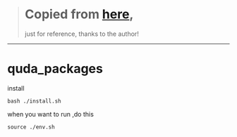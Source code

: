 > # Copied from [here](https://github.com/lattice/quda.git),
> just for reference,
> thanks to the author!
*******************
# quda_packages
install
```
bash ./install.sh
```
when you want to run ,do this
```
source ./env.sh
```